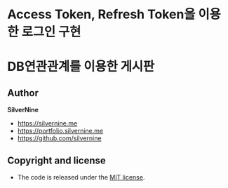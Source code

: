 # Access Token, Refresh Token을 이용한 로그인 구현
# DB연관관계를 이용한 게시판

## Author

**SilverNine**

* https://silvernine.me
* https://portfolio.silvernine.me
* https://github.com/silvernine

## Copyright and license

* The code is released under the [MIT license](LICENSE?raw=true).

